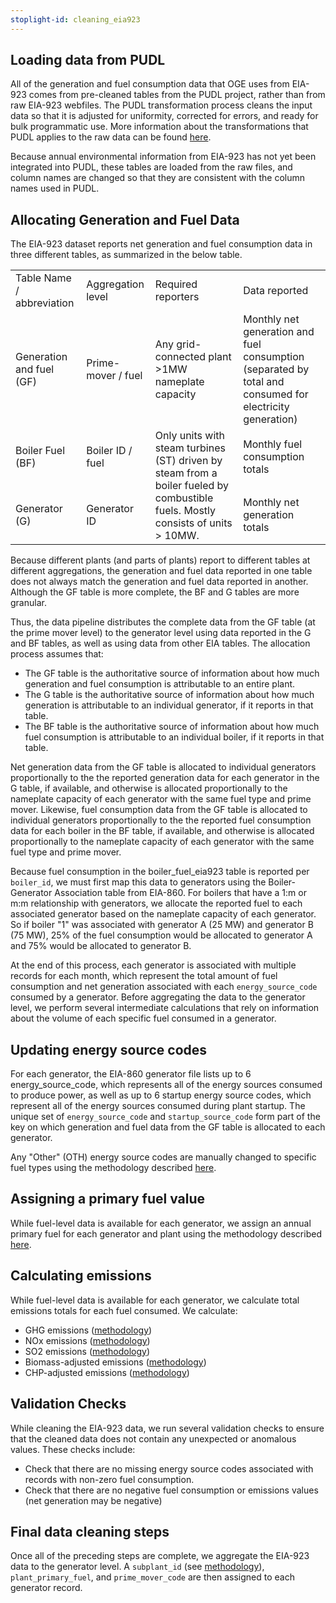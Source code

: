 ```yaml
---
stoplight-id: cleaning_eia923
---
```



## Loading data from PUDL
All of the generation and fuel consumption data that OGE uses from EIA-923 comes from pre-cleaned tables from the PUDL project, rather than from raw EIA-923 webfiles. The PUDL transformation process cleans the input data so that it is adjusted for uniformity, corrected for errors, and ready for bulk programmatic use. More information about the transformations that PUDL applies to the raw data can be found [here](https://catalystcoop-pudl.readthedocs.io/en/latest/data_sources/eia923.html#pudl-data-transformations).

Because annual environmental information from EIA-923 has not yet been integrated into PUDL, these tables are loaded from the raw files, and column names are changed so that they are consistent with the column names used in PUDL.

## Allocating Generation and Fuel Data

The EIA-923 dataset reports net generation and fuel consumption data in three different tables, as summarized in the below table.

<table>
  <tr>
   <td>Table Name / abbreviation
   </td>
   <td>Aggregation level
   </td>
   <td>Required reporters
   </td>
   <td>Data reported
   </td>
  </tr>
  <tr>
   <td>Generation and fuel (GF)
   </td>
   <td>Prime-mover / fuel
   </td>
   <td>Any grid-connected plant >1MW nameplate capacity
   </td>
   <td>Monthly net generation and fuel consumption (separated by total and consumed for electricity generation)
   </td>
  </tr>
  <tr>
   <td>Boiler Fuel (BF)
   </td>
   <td>Boiler ID / fuel
   </td>
   <td rowspan="2" >Only units with steam turbines (ST) driven by steam from a boiler fueled by combustible fuels. Mostly consists of units > 10MW.
   </td>
   <td>Monthly fuel consumption totals
   </td>
  </tr>
  <tr>
   <td>Generator (G)
   </td>
   <td>Generator ID
   </td>
   <td>Monthly net generation totals
   </td>
  </tr>
</table>




Because different plants (and parts of plants) report to different tables at different aggregations, the generation and fuel data reported in one table does not always match the generation and fuel data reported in another. Although the GF table is more complete, the BF and G tables are more granular. 

Thus, the data pipeline distributes the complete data from the GF table (at the prime mover level) to the generator level using data reported in the G and BF tables, as well as using data from other EIA tables. The allocation process assumes that:
* The GF table is the authoritative source of information about how much generation and fuel consumption is attributable to an entire plant.
* The G table is the authoritative source of information about how much generation is attributable to an individual generator, if it reports in that table.
* The BF table is the authoritative source of information about how much fuel consumption is attributable to an individual boiler, if it reports in that table.

Net generation data from the GF table is allocated to individual generators proportionally to the the reported generation data for each generator in the G table, if available, and otherwise is allocated proportionally to the nameplate capacity of each generator with the same fuel type and prime mover. Likewise, fuel consumption data from the GF table is allocated to individual generators proportionally to the the reported fuel consumption data for each boiler in the BF table, if available, and otherwise is allocated proportionally to the nameplate capacity of each generator with the same fuel type and prime mover. 

Because fuel consumption in the boiler_fuel_eia923 table is reported per `boiler_id`, we must first map this data to generators using the Boiler-Generator Association table from EIA-860. For boilers that have a 1:m or m:m relationship with generators, we allocate the reported fuel to each associated generator based on the nameplate capacity of each generator. So if boiler "1" was associated with generator A (25 MW) and generator B (75 MW), 25% of the fuel consumption would be allocated to generator A and 75% would be allocated to generator B.

At the end of this process, each generator is associated with multiple records for each month, which represent the total amount of fuel consumption and net generation associated with each `energy_source_code` consumed by a generator. Before aggregating the data to the generator level, we perform several intermediate calculations that rely on information about the volume of each specific fuel consumed in a generator. 

## Updating energy source codes

For each generator, the EIA-860 generator file lists up to 6 energy_source_code, which represents all of the energy sources consumed to produce power, as well as up to 6 startup energy source codes, which represent all of the energy sources consumed during plant startup. The unique set of `energy_source_code` and `startup_source_code` form part of the key on which generation and fuel data from the GF table is allocated to each generator. 

Any "Other" (OTH) energy source codes are manually changed to specific fuel types using the methodology described [here](../Emissions%20Calculations/Assigning%20Energy%20Source%20Codes.md).

## Assigning a primary fuel value

While fuel-level data is available for each generator, we assign an annual primary fuel for each generator and plant using the methodology described [here](../Data%20Aggregation/Plant%20Primary%20Fuel.md).

## Calculating emissions
While fuel-level data is available for each generator, we calculate total emissions totals for each fuel consumed. We calculate:
 - GHG emissions ([methodology](../Emissions%20Calculations/GHG%20Emissions.md))
 - NOx emissions ([methodology](../Emissions%20Calculations/NOx%20Emissions.md))
 - SO2 emissions ([methodology](../Emissions%20Calculations/SO2%20Emissions.md))
 - Biomass-adjusted emissions ([methodology](../Emissions%20Calculations/Adjusting%20Emissions%20for%20Biomass.md))
 - CHP-adjusted emissions ([methodology](../Emissions%20Calculations/Adjusting%20Emissions%20for%20CHP.md))

## Validation Checks

While cleaning the EIA-923 data, we run several validation checks to ensure that the cleaned data does not contain any unexpected or anomalous values. These checks include:
 - Check that there are no missing energy source codes associated with records with non-zero fuel consumption.
 - Check that there are no negative fuel consumption or emissions values (net generation may be negative)

## Final data cleaning steps
Once all of the preceding steps are complete, we aggregate the EIA-923 data to the generator level. A `subplant_id` (see [methodology](../Data%20Aggregation/Subplant%20Aggregation.md)), `plant_primary_fuel`, and `prime_mover_code` are then assigned to each generator record. 

